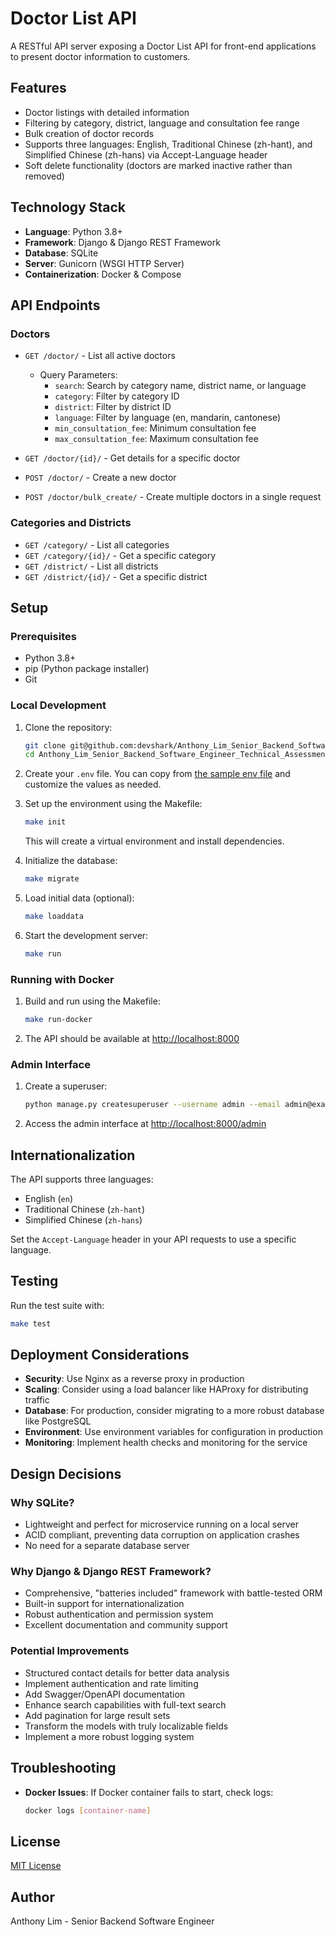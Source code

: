 # Doctor List API

A RESTful API server exposing a Doctor List API for front-end applications to present doctor information to customers.

## Features

- Doctor listings with detailed information
- Filtering by category, district, language and consultation fee range
- Bulk creation of doctor records
- Supports three languages: English, Traditional Chinese (zh-hant), and Simplified Chinese (zh-hans) via Accept-Language header
- Soft delete functionality (doctors are marked inactive rather than removed)

## Technology Stack

- **Language**: Python 3.8+
- **Framework**: Django & Django REST Framework
- **Database**: SQLite
- **Server**: Gunicorn (WSGI HTTP Server)
- **Containerization**: Docker & Compose

## API Endpoints

### Doctors

- `GET /doctor/` - List all active doctors

  - Query Parameters:
    - `search`: Search by category name, district name, or language
    - `category`: Filter by category ID
    - `district`: Filter by district ID
    - `language`: Filter by language (en, mandarin, cantonese)
    - `min_consultation_fee`: Minimum consultation fee
    - `max_consultation_fee`: Maximum consultation fee

- `GET /doctor/{id}/` - Get details for a specific doctor
- `POST /doctor/` - Create a new doctor
- `POST /doctor/bulk_create/` - Create multiple doctors in a single request

### Categories and Districts

- `GET /category/` - List all categories
- `GET /category/{id}/` - Get a specific category
- `GET /district/` - List all districts
- `GET /district/{id}/` - Get a specific district

## Setup

### Prerequisites

- Python 3.8+
- pip (Python package installer)
- Git

### Local Development

1. Clone the repository:

   ```sh
   git clone git@github.com:devshark/Anthony_Lim_Senior_Backend_Software_Engineer_Technical_Assessment.git
   cd Anthony_Lim_Senior_Backend_Software_Engineer_Technical_Assessment
   ```

2. Create your `.env` file. You can copy from [the sample env file](.env.example) and customize the values as needed.

3. Set up the environment using the Makefile:

   ```sh
   make init
   ```

   This will create a virtual environment and install dependencies.

4. Initialize the database:

   ```sh
   make migrate
   ```

5. Load initial data (optional):

   ```sh
   make loaddata
   ```

6. Start the development server:
   ```sh
   make run
   ```

### Running with Docker

1. Build and run using the Makefile:

   ```sh
   make run-docker
   ```

2. The API should be available at [http://localhost:8000](http://localhost:8000)

### Admin Interface

1. Create a superuser:

   ```sh
   python manage.py createsuperuser --username admin --email admin@example.com
   ```

2. Access the admin interface at [http://localhost:8000/admin](http://localhost:8000/admin)

## Internationalization

The API supports three languages:

- English (`en`)
- Traditional Chinese (`zh-hant`)
- Simplified Chinese (`zh-hans`)

Set the `Accept-Language` header in your API requests to use a specific language.

## Testing

Run the test suite with:

```sh
make test
```

## Deployment Considerations

- **Security**: Use Nginx as a reverse proxy in production
- **Scaling**: Consider using a load balancer like HAProxy for distributing traffic
- **Database**: For production, consider migrating to a more robust database like PostgreSQL
- **Environment**: Use environment variables for configuration in production
- **Monitoring**: Implement health checks and monitoring for the service

## Design Decisions

### Why SQLite?

- Lightweight and perfect for microservice running on a local server
- ACID compliant, preventing data corruption on application crashes
- No need for a separate database server

### Why Django & Django REST Framework?

- Comprehensive, "batteries included" framework with battle-tested ORM
- Built-in support for internationalization
- Robust authentication and permission system
- Excellent documentation and community support

### Potential Improvements

- Structured contact details for better data analysis
- Implement authentication and rate limiting
- Add Swagger/OpenAPI documentation
- Enhance search capabilities with full-text search
- Add pagination for large result sets
- Transform the models with truly localizable fields
- Implement a more robust logging system

## Troubleshooting

- **Docker Issues**: If Docker container fails to start, check logs:
  ```sh
  docker logs [container-name]
  ```

## License

[MIT License](LICENSE)

## Author

Anthony Lim - Senior Backend Software Engineer
